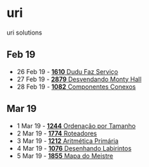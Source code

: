 # uri
uri solutions

## Feb 19
- 26 Feb 19 - [**1610** Dudu Faz Serviço](https://www.urionlinejudge.com.br/judge/pt/problems/view/1610)
- 27 Feb 19 - [**2879** Desvendando Monty Hall](https://www.urionlinejudge.com.br/judge/pt/problems/view/2879)
- 28 Feb 19 - [**1082** Componentes Conexos](https://www.urionlinejudge.com.br/judge/pt/problems/view/1082)

## Mar 19
- 1 Mar 19 - [**1244** Ordenação por Tamanho](https://www.urionlinejudge.com.br/judge/pt/problems/view/1244)
- 2 Mar 19 - [**1774** Roteadores](https://www.urionlinejudge.com.br/judge/pt/problems/view/1774)
- 3 Mar 19 - [**1212** Aritmética Primária](https://www.urionlinejudge.com.br/judge/pt/problems/view/1212)
- 4 Mar 19 - [**1076** Desenhando Labirintos](https://www.urionlinejudge.com.br/judge/pt/problems/view/1076)
- 5 Mar 19 - [**1855** Mapa do Meistre](https://www.urionlinejudge.com.br/judge/pt/problems/view/1855)
